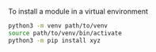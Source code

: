 
To install a module in a virtual environment

```bash
python3 -m venv path/to/venv
source path/to/venv/bin/activate
python3 -m pip install xyz
```
